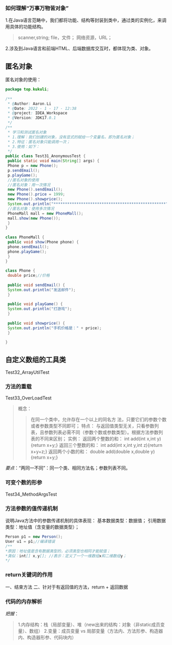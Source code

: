 


### 如何理解“万事万物皆对象”
1.在Java语言范畴中，我们都将功能、结构等封装到类中，通过类的实例化，来调用具体的功能结构。
>scanner,string;
>file，文件；
>网络资源，URL；

2.涉及到Java语言和前端HTML、后端数据库交互时，都体现为类、对象。
## 匿名对象
匿名对象的使用：

```java
package top.kukuli;  
  
/**  
 * @Author: Aaron.Li  
 * @Date: 2022 - 1 - 17 - 12:38  
 * @project: IDEA_Workspace  
 * @Version: JDK17.0.1  
 */  
/**  
 * 学习和测试匿名对象  
 * 1.理解：我们创建的对象，没有显式的赋给一个变量名，即为匿名对象；  
 * 2.特征：匿名对象只能调用一次；  
 * 3.使用：如下：  
 */  
public class Test31_AnonymousTest {  
 public static void main(String[] args) {  
 Phone p = new Phone();  
 p.sendEmail();  
 p.playGame();  
 //匿名对象的使用  
 //匿名对象：用一次情况  
 new Phone().sendEmail();  
 new Phone().price = 1999;  
 new Phone().showprice();  
 System.out.println("*************************************************");  
 //匿名对象：使用多次情况  
 PhoneMall mall = new PhoneMall();  
 mall.show(new Phone());  
 }  
}  
  
class PhoneMall {  
 public void show(Phone phone) {  
 phone.sendEmail();  
 phone.playGame();  
 }  
}  
  
class Phone {  
 double price;//价格  
  
 public void sendEmail() {  
 System.out.println("发送邮件");  
 }  
  
 public void playGame() {  
 System.out.println("打游戏");  
 }  
  
 public void showprice() {  
 System.out.println("手机价格是：" + price);  
 }  
  
}
```
## 自定义数组的工具类
Test32_ArrayUtilTest
### 方法的重载
Test33_OverLoadTest

> 概念：
> >在同一个类中，允许存在一个以上的同名方
> 法，只要它们的参数个数或者参数类型不同即可；
> 特点：
> >与返回值类型无关，只看参数列表，且参数列表必需不同（参数个数或参数类型）。根据方法参数列表的不同来区别；
> 实例：
> >返回两个整数的和：
> >int add(int x,int y){return x+y;}
> >返回三个整数的和：
> >int add(int x,int y,int z){return x+y+z;}
> >返回两个小数的和：
> >double add(double x,double y){return x+y;}

*要点*：“两同一不同”：同一个类、相同方法名；参数列表不同。
### 可变个数的形参
Test34_MethodArgsTest
### 方法参数的值传递机制

说明Java方法中的参数传递机制的具体表现：
基本数据类型：数据值；
引用数据类型：地址值（含变量的数据类型）；  
```java
Person p1 = new Person();
User u1 = p1;//编译错误
/**
*原因：地址值是含有数据类型的，必须类型也相同才能赋值；
*类似：int[] x,y[]; //表示：定义了一个一维数组x和二维数组y；
*/
```                                                                                                                                                                                                                                                                                                                                                                                                                                                                                                                                                                                                                                                                                                                          
### return关键词的作用
一、结束方法
二、针对于有返回值的方法，return + 返回数据
### 代码的内存解析
*把握*：
>1.内存结构：栈（局部变量）、堆（new出来的结构：对象（非static成员变量）、数组）
>2.变量：成员变量 vs 局部变量（方法内、方法形参、构造器内、构造器形参、代码块内）
